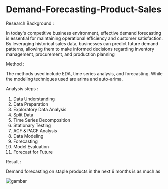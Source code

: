 # Demand-Forecasting-Product-Sales

Research Background :

In today's competitive business environment, effective demand forecasting is essential for maintaining operational efficiency and customer satisfaction. By leveraging historical sales data, businesses can predict future demand patterns, allowing them to make informed decisions regarding inventory management, procurement, and production planning

Method :

The methods used include EDA, time series analysis, and forecasting. While the modeling techniques used are arima and auto-arima.

Analysis steps :

1)	Data Understanding
2)	Data Preparation
3)	Exploratory Data Analysis
4)	Split Data
5)	Time Series Decomposition
6)	Stationary Testing
7)	ACF & PACF Analysis
8)	Data Modeling
9)	Forecasting
10)	Model Evaluation
11)	Forecast for Future
    
Result : 

Demand forecasting on staple products in the next 6 months is as much as

![gambar](https://github.com/user-attachments/assets/c2eda47b-0108-46db-bb3f-602609c5ff89)


